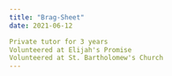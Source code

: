 ```yaml
---
title: "Brag-Sheet"
date: 2021-06-12

Private tutor for 3 years
Volunteered at Elijah's Promise
Volunteered at St. Bartholomew's Church
---
```

